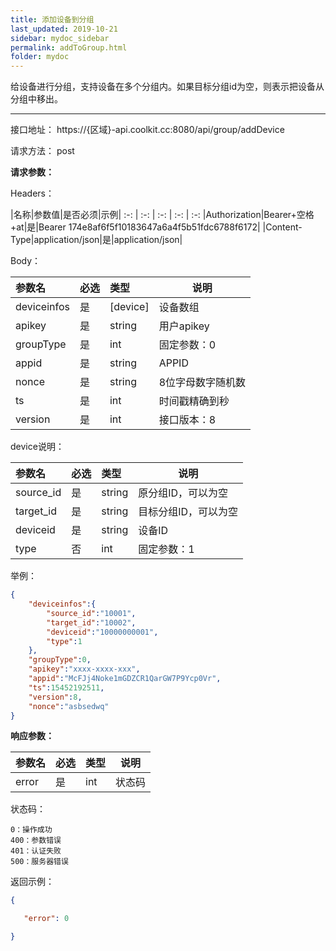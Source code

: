 ```yaml
---
title: 添加设备到分组
last_updated: 2019-10-21
sidebar: mydoc_sidebar
permalink: addToGroup.html
folder: mydoc
---
```


给设备进行分组，支持设备在多个分组内。如果目标分组id为空，则表示把设备从分组中移出。

---

接口地址： https://{区域}-api.coolkit.cc:8080/api/group/addDevice

请求方法： post

**请求参数：**

Headers：

|名称|参数值|是否必须|示例|
:-: | :-: | :-: | :-: | :-:
|Authorization|Bearer+空格+at|是|Bearer 174e8af6f5f10183647a6a4f5b51fdc6788f6172|
|Content-Type|application/json|是|application/json|

Body：

|参数名|必选|类型|说明|
|:----    |:---|:----- |-----   |
|deviceinfos |是  |[device] | 设备数组 |
|apikey |是  |string | 用户apikey  |
|groupType |是  |int | 固定参数：0  |
|appid|是|string|APPID|
|nonce|是|string|8位字母数字随机数|
|ts|是|int|时间戳精确到秒|
|version|是|int|接口版本：8|


device说明：

|参数名|必选|类型|说明|
|:----    |:---|:----- |-----   |
|source_id |是  |string | 原分组ID，可以为空 |
|target_id |是  |string | 目标分组ID，可以为空 |
|deviceid |是  |string | 设备ID |
|type |否  |int |固定参数：1|

举例：

```Json
{
    "deviceinfos":{
        "source_id":"10001",
        "target_id":"10002",
        "deviceid":"10000000001",
        "type":1
    },
    "groupType":0,
    "apikey":"xxxx-xxxx-xxx",
    "appid":"McFJj4Noke1mGDZCR1QarGW7P9Ycp0Vr",
    "ts":15452192511,
    "version":8,
    "nonce":"asbsedwq"
}
```

**响应参数：**

|参数名|必选|类型|说明|
|:----    |:---|:----- |-----   |
|error |是  |int | 状态码  |

状态码：

    0：操作成功
    400：参数错误
    401：认证失败
    500：服务器错误

返回示例：

```Json
{

   "error": 0

}
```